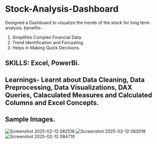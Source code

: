 # Stock-Analysis-Dashboard
Designed a Dashboard to visualize the trends of the stock for long term analysis.
benefits-
1. Simplifies Complex Financial Data.
2. Trend Identification and Forcasting.
3. Helps in Making Quick Decisions.

## SKILLS: Excel, PowerBi.
## Learnings- Learnt about Data Cleaning, Data Preprocessing, Data Visualizations, DAX Queries, Calaculated Measures and Calculated Columns and Excel Concepts.

## Sample Images.
![Screenshot 2025-02-12 082516](https://github.com/user-attachments/assets/41ee87de-6b8e-4cb0-8037-7a8f4984f977)
![Screenshot 2025-02-12 083018](https://github.com/user-attachments/assets/91254ef4-c4ea-499a-9cf4-95766257cec8)
![Screenshot 2025-02-12 084710](https://github.com/user-attachments/assets/70ef6c43-3e19-43d1-94af-40b06579b9b6)


